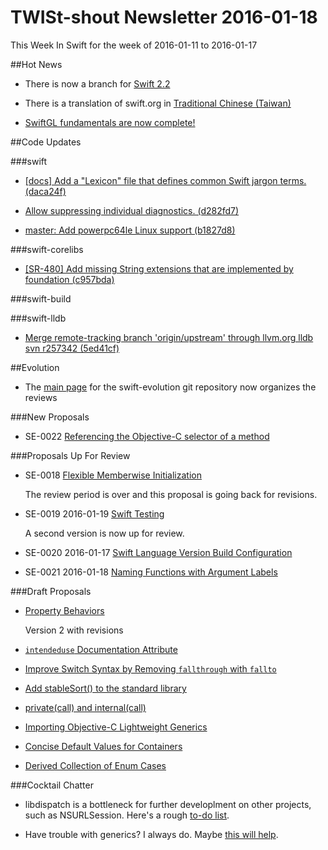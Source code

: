 # TWISt-shout Newsletter 2016-01-18
This Week In Swift for the week of 2016-01-11 to 2016-01-17

##Hot News

* There is now a branch for [Swift 2.2](https://lists.swift.org/pipermail/swift-dev/Week-of-Mon-20160111/000802.html)

* There is a translation of swift.org in [Traditional Chinese (Taiwan)](https://swiftlang.tw)

* [SwiftGL fundamentals are now complete!](https://lists.swift.org/pipermail/swift-users/Week-of-Mon-20160111/000853.html)

##Code Updates

###swift

* [[docs] Add a "Lexicon" file that defines common Swift jargon terms. (daca24f)](https://github.com/apple/swift/commit/daca24fe640055e778d591069af708c95a7082bd)

* [Allow suppressing individual diagnostics. (d282fd7)](https://github.com/apple/swift/commit/d282fd743dcecafb0845c37de6b7a4c3aad7e32c)

* [master: Add powerpc64le Linux support (b1827d8)](https://github.com/apple/swift/commit/b1827d8a8fb49c4b2a22e7a8c11ab768cdb904e8)
  
###swift-corelibs

* [[SR-480] Add missing String extensions that are implemented by foundation (c957bda)](https://github.com/apple/swift-corelibs-foundation/commit/c957bdae3b1afe29b71b7fad379641638cef7ee3)

###swift-build

###swift-lldb

* [Merge remote-tracking branch 'origin/upstream' through llvm.org lldb svn r257342 (5ed41cf)](https://github.com/apple/swift-lldb/commit/5ed41cffcedbb21ef8e4a7176de2ec24ba3ff1d9)

##Evolution

* The [main page](https://github.com/apple/swift-evolution) for the swift-evolution git repository now organizes the reviews

###New Proposals

* SE-0022 [Referencing the Objective-C selector of a method](https://github.com/apple/swift-evolution/blob/master/proposals/0022-objc-selectors.md)

###Proposals Up For Review

* SE-0018 [Flexible Memberwise Initialization](https://github.com/apple/swift-evolution/blob/master/proposals/0018-flexible-memberwise-initialization.md)

  The review period is over and this proposal is going back for revisions.

* SE-0019 2016-01-19 [Swift Testing](https://github.com/apple/swift-evolution/blob/master/proposals/0019-package-manager-testing.md)
  
  A second version is now up for review.

* SE-0020 2016-01-17 [Swift Language Version Build Configuration](https://github.com/apple/swift-evolution/blob/master/proposals/0020-if-swift-version.md)

* SE-0021 2016-01-18 [Naming Functions with Argument Labels](https://github.com/apple/swift-evolution/blob/master/proposals/0021-generalized-naming.md)
  
###Draft Proposals

* [Property Behaviors](https://gist.github.com/jckarter/50b838e7f036fe85eaa3)

  Version 2 with revisions

* [`intendeduse` Documentation Attribute](https://gist.github.com/zneak/e53494c38bb3739201ac)

* [Improve Switch Syntax by Removing `fallthrough` with `fallto`](https://gist.github.com/JGiola/f735212789bf2f697847)

* [Add stableSort() to the standard library](https://lists.swift.org/pipermail/swift-evolution/Week-of-Mon-20160104/006152.html)

* [private(call) and internal(call)](https://lists.swift.org/pipermail/swift-evolution/Week-of-Mon-20160111/006321.html)

* [Importing Objective-C Lightweight Generics](https://lists.swift.org/pipermail/swift-evolution/Week-of-Mon-20160111/006790.html)

* [Concise Default Values for	Containers](https://lists.swift.org/pipermail/swift-evolution/Week-of-Mon-20160111/006833.html)

* [Derived Collection of Enum Cases](https://github.com/jtbandes/swift-evolution/blob/977a9923fd551491623b6bfd398d5859488fe1ae/proposals/0000-derived-collection-of-enum-cases.md)

###Cocktail Chatter

* libdispatch is a bottleneck for further developlment on other projects, such as NSURLSession. Here's a rough [to-do list](https://lists.swift.org/pipermail/swift-corelibs-dev/Week-of-Mon-20160111/000326.html).

* Have trouble with generics? I always do. Maybe [this will help](https://lists.swift.org/pipermail/swift-users/Week-of-Mon-20160111/000849.html).


